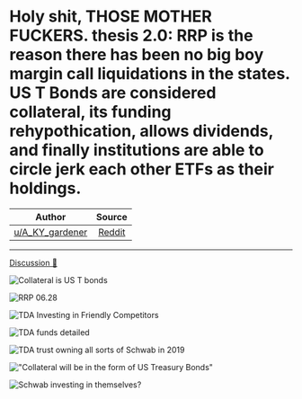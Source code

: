 Holy shit, THOSE MOTHER FUCKERS. thesis 2.0: RRP is the reason there has been no big boy margin call liquidations in the states. US T Bonds are considered collateral, its funding rehypothication, allows dividends, and finally institutions are able to circle jerk each other ETFs as their holdings.
=========================================================================================================================================================================================================================================================================================================

| Author       | Source       | 
| :-------------: |:-------------:|
|  [u/A_KY_gardener](https://www.reddit.com/user/A_KY_gardener/) | [Reddit](https://www.reddit.com/r/Superstonk/comments/oab880/holy_shit_those_mother_fuckers_thesis_20_rrp_is/) | 

---

[Discussion 🦍](https://www.reddit.com/r/Superstonk/search?q=flair_name%3A%22Discussion%20%F0%9F%A6%8D%22&restrict_sr=1)

![Collateral is US T bonds](https://user-images.githubusercontent.com/82035192/123951557-ec5dc700-d972-11eb-841d-c3509a0c643d.png)

![RRP 06.28](https://user-images.githubusercontent.com/82035192/123951619-fb447980-d972-11eb-852f-e0fad949a813.png)

![TDA Investing in Friendly Competitors](https://user-images.githubusercontent.com/82035192/123951648-05667800-d973-11eb-896c-d3fe59d37308.png)

![TDA funds detailed](https://user-images.githubusercontent.com/82035192/123951747-1fa05600-d973-11eb-954f-fcb6839b4180.png)

![TDA trust owning all sorts of Schwab in 2019](https://user-images.githubusercontent.com/82035192/123951774-27f89100-d973-11eb-89b4-e04f55e06657.png)

!["Collateral will be in the form of US Treasury Bonds"](https://user-images.githubusercontent.com/82035192/123951843-38a90700-d973-11eb-90a8-b9826a51c35f.png)

![Schwab investing in themselves?](https://user-images.githubusercontent.com/82035192/123951915-4e1e3100-d973-11eb-85d9-acdcd17a64f8.png)






